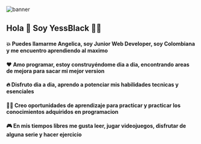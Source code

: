 ![banner](https://user-images.githubusercontent.com/70681219/173011681-e2f1a535-106d-4d99-a08f-c881d212577d.jpg)

## Hola 👋 Soy YessBlack 👩‍💻
#### 💥 Puedes llamarme Angelica, soy Junior Web Developer, soy Colombiana y me encuentro aprendiendo al maximo 
#### ❤ Amo programar, estoy construyéndome dia a dia, encontrando areas de mejora para sacar mi mejor version
#### 🔥 Disfruto dia a dia, aprendo a potenciar mis habilidades tecnicas y esenciales
#### 👩‍🎓 Creo oportunidades de aprendizaje para practicar y practicar los conocimientos adquiridos en programacion
#### 🎮 En mis tiempos libres me gusta leer, jugar videojuegos, disfrutar de alguna serie y hacer ejercicio
<!--
**YessBlack/YessBlack** is a ✨ _special_ ✨ repository because its `README.md` (this file) appears on your GitHub profile.

Here are some ideas to get you started:

- 🔭 I’m currently working on ...
- 🌱 I’m currently learning ...
- 👯 I’m looking to collaborate on ...
- 🤔 I’m looking for help with ...
- 💬 Ask me about ...
- 📫 How to reach me: ...
- 😄 Pronouns: ...
- ⚡ Fun fact: ...
-->
